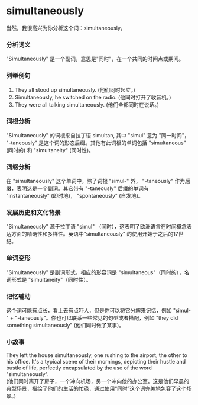 # simultaneously

当然，我很高兴为你分析这个词：simultaneously。

  

### 分析词义

  

"Simultaneously" 是一个副词，意思是"同时"，在一个共同的时间点或期间。

  

### 列举例句

  

1.  They all stood up simultaneously. (他们同时起立。)
2.  Simultaneously, he switched on the radio. (他同时打开了收音机。)
3.  They were all talking simultaneously. (他们全都同时在说话。)

  

### 词根分析

  

"Simultaneously" 的词根来自拉丁语 simultan, 其中 "simul" 意为 "同一时间"， "-taneously" 是这个词的形态后缀。其他有此词根的单词包括 "simultaneous" (同时的) 和 "simultaneity" (同时性)。

  

### 词缀分析

  

在 "simultaneously" 这个单词中，除了词根 "simul-" 外， "-taneously" 作为后缀，表明这是一个副词。其它带有 "-taneously" 后缀的单词有 "instantaneously" (即时地)， "spontaneously" (自发地)。

  

### 发展历史和文化背景

  

"Simultaneously" 源于拉丁语 "simul" （同时），这表明了欧洲语言在时间概念表达方面的精确性和多样性。英语中"simultaneously" 的使用开始于之后的17世纪。

  

### 单词变形

  

"Simultaneously" 是副词形式，相应的形容词是 "simultaneous"（同时的），名词形式是 "simultaneity"（同时性）。

  

### 记忆辅助

  

这个词可能有点长，看上去有点吓人，但是你可以将它分解来记忆，例如 "simul-" + "-taneously"。你也可以联系一些常见的句型或者搭配，例如 "they did something simultaneously" (他们同时做了某事)。

  

### 小故事

  

They left the house simultaneously, one rushing to the airport, the other to his office. It's a typical scene of their mornings, depicting their hustle and bustle of life, perfectly encapsulated by the use of the word "simultaneously".  
(他们同时离开了房子，一个冲向机场，另一个冲向他的办公室。这是他们早晨的典型场景，描绘了他们的生活的忙碌，通过使用“同时”这个词完美地包容了这个场景。)
